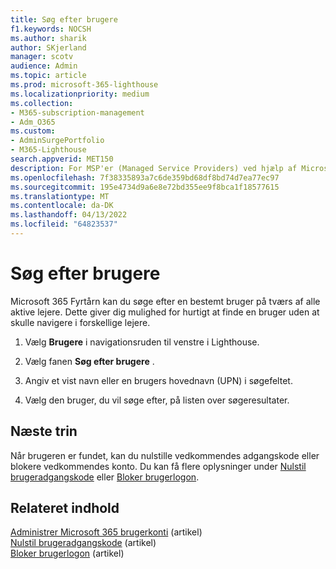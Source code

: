 ```yaml
---
title: Søg efter brugere
f1.keywords: NOCSH
ms.author: sharik
author: SKjerland
manager: scotv
audience: Admin
ms.topic: article
ms.prod: microsoft-365-lighthouse
ms.localizationpriority: medium
ms.collection:
- M365-subscription-management
- Adm_O365
ms.custom:
- AdminSurgePortfolio
- M365-Lighthouse
search.appverid: MET150
description: For MSP'er (Managed Service Providers) ved hjælp af Microsoft 365 Lighthouse kan du få mere at vide om, hvordan du søger efter brugere.
ms.openlocfilehash: 7f38335893a7c6de359bd68df8bd74d7ea77ec97
ms.sourcegitcommit: 195e4734d9a6e8e72bd355ee9f8bca1f18577615
ms.translationtype: MT
ms.contentlocale: da-DK
ms.lasthandoff: 04/13/2022
ms.locfileid: "64823537"
---
```

# <a name="search-for-users"></a>Søg efter brugere

Microsoft 365 Fyrtårn kan du søge efter en bestemt bruger på tværs af alle aktive lejere. Dette giver dig mulighed for hurtigt at finde en bruger uden at skulle navigere i forskellige lejere.

1. Vælg **Brugere** i navigationsruden til venstre i Lighthouse.

2. Vælg fanen **Søg efter brugere** .

3. Angiv et vist navn eller en brugers hovednavn (UPN) i søgefeltet.

4. Vælg den bruger, du vil søge efter, på listen over søgeresultater.

## <a name="next-steps"></a>Næste trin

Når brugeren er fundet, kan du nulstille vedkommendes adgangskode eller blokere vedkommendes konto. Du kan få flere oplysninger under [Nulstil brugeradgangskode](m365-lighthouse-reset-user-password.md) eller [Bloker brugerlogon](m365-lighthouse-block-user-signin.md).

## <a name="related-content"></a>Relateret indhold

[Administrer Microsoft 365 brugerkonti](../enterprise/manage-microsoft-365-accounts.md) (artikel)\
[Nulstil brugeradgangskode](m365-lighthouse-reset-user-password.md) (artikel)\
[Bloker brugerlogon](m365-lighthouse-block-user-signin.md) (artikel)
